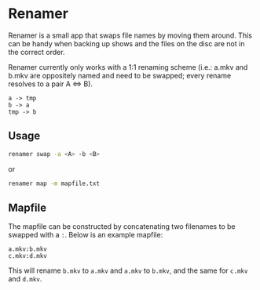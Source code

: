 # Renamer

Renamer is a small app that swaps file names by moving them around. This can be handy when backing up shows and the files on the disc are not in the correct order.

Renamer currently only works with a 1:1 renaming scheme (i.e.: a.mkv and b.mkv are oppositely named and need to be swapped; every rename resolves to a pair A <=> B).

```
a -> tmp
b -> a
tmp -> b
```

## Usage

```bash
renamer swap -a <A> -b <B>
```
or
```bash
renamer map -m mapfile.txt
```

## Mapfile

The mapfile can be constructed by concatenating two filenames to be swapped with a `:`. Below is an example mapfile:

```
a.mkv:b.mkv
c.mkv:d.mkv
```

This will rename `b.mkv` to `a.mkv` and `a.mkv` to `b.mkv`, and the same for `c.mkv` and `d.mkv`.
